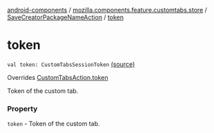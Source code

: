 [android-components](../../index.md) / [mozilla.components.feature.customtabs.store](../index.md) / [SaveCreatorPackageNameAction](index.md) / [token](./token.md)

# token

`val token: CustomTabsSessionToken` [(source)](https://github.com/mozilla-mobile/android-components/blob/master/components/feature/customtabs/src/main/java/mozilla/components/feature/customtabs/store/CustomTabsAction.kt#L23)

Overrides [CustomTabsAction.token](../-custom-tabs-action/token.md)

Token of the custom tab.

### Property

`token` - Token of the custom tab.